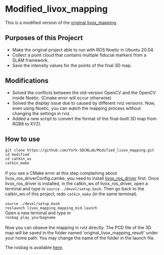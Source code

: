 # Modified_livox_mapping
This is a modified version of the [original livox_mapping](https://github.com/Livox-SDK/livox_mapping).
## Purposes of this Projecrt
* Make the original project able to run with ROS Noetic in Ubuntu 20.04.
* Collect a point cloud that contains multiple fiducial markers from a SLAM framework.
* Save the intensity values for the points of the final 3D map.
## Modifications
* Solved the conflicts between the old-version OpenCV and the OpenCV inside Noetic. (Cmake error will occur otherwise)
* Solved the display issue due to caused by different rviz versions. Now, even using Noetic, you can watch the mapping process without changing the settings in rviz.
* Added a new script to convert the format of the final-built 3D map from RGB8 to XYZI.
## How to use
``git clone https://github.com/York-SDCNLab/Modified_livox_mapping.git`` <br>
``cd modified``<br>
``cd catkin_ws``<br>
``catkin_make``<br>
<br>
If you see a CMake error at this step complaining about livox_ros_driverConfig.camke, you need to install [livox_ros_driver](https://github.com/Livox-SDK/livox_ros_driver) first. Once livox_ros_driver is installed, in the catkin_ws of livox_ros_driver, open a terminal and type in ``source ./devel/setup.bash``. Then go back to the catkin_ws of this project, redo ``catkin_make`` (in the same terminal). <br>
<br>
``source ./devel/setup.bash``<br>
``roslaunch livox_mapping mapping_mid.launch``<br>
Open a new terminal and type in <br>
``rosbag play yourbagname``<br>
<br>
Now you can obseve the mapping in rviz directly. The PCD file of the 3D map will be saved in the folder named 'original_livox_mapping_result' under your home path. You may change the name of the folder in the launch file.


The rosbag is available [here](https://drive.google.com/file/d/1ZmS2tajLKvlstaqA8L-T6nzKj0bfL30n/view?usp=sharing).
